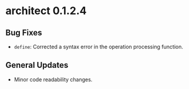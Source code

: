 # architect 0.1.2.4

## Bug Fixes

- `define`: Corrected a syntax error in the operation processing function.

## General Updates

- Minor code readability changes.
